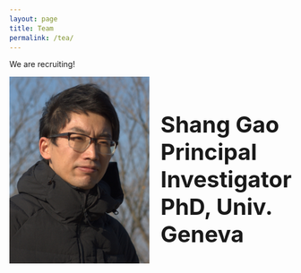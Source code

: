 ```yaml
---
layout: page
title: Team
permalink: /tea/
---
```


We are recruiting!

<!--- markdown image without alignment
![bio_ShG](/assets/images/bio_ShG.jpg)
-->

<!--- markdown image with alignment
<img align="left" width="150" height="200" src="/assets/images/bio_ShG.jpg">
-->

<style>
  .container {
  display: flex;
  align-items: center;
  justify-content: center;
  }

  .img {
  width: 200px;
  }

  .text {
  font-size: 20px;
  padding-left: 20px;
  }
</style>

<body>
<div class="container">
  <div class="image">
    <img src="/assets/images/bio_ShG.jpg">
  </div>
  <div class="text">
    <h1>Shang Gao <br> Principal Investigator <br> PhD, Univ. Geneva</h1>
  </div>
</div>
</body>




[jekyll-organization]: https://github.com/jekyll
